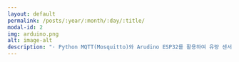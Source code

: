 ```yaml
---
layout: default
permalink: /posts/:year/:month/:day/:title/
modal-id: 2
img: arduino.png
alt: image-alt
description: "· Python MQTT(Mosquitto)와 Arudino ESP32를 활용하여 유량 센서를 통해 유체의 흐름을 실시간으로 감지하여 그래프로 띄워주거나 LED로 유량을 시각적으로 표기하는 제품<br/><br/>· 주요 기능<br/>Arudino 유량 센서를 통해 유량을 측정하여 시계열 데이터베이스인 InfluxDB에 저장하고 유량에 따라 LED의 색깔 변화를 통해 적정 유량이 흐르고 있는지 확인함. 이후 측정된 유량 데이터는 Grafana를 통해 시각화하여 확인할 수 있게함<br/><br/>· 기술 스택<br/>[백엔드] Python MQTT, Arduino, InfluxDB<br/>[프론트엔드] Grafana<br/><br/>· 느낀 점<br/>InfluxDB와 Grafana를 실제 프로젝트에서 처음 사용해본 사례로, 센서로 측정된 실시간 데이터가 그대로 Grafana에 연동되어 시각화할 수 있다는 점이 매우 흥미롭게 느껴졌습니다.<br/>본 프로젝트는 한 업체에서 요청한 기능을 구현하는 것이 목표였는데, 업체 요구사항에 따라 다양하게 알고리즘을 짜고 생각을 새롭게 펼쳐나가는 등 좋은 경험이 되었습니다."
---
```

